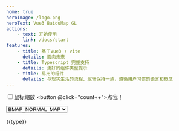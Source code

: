 ```yaml
---
home: true
heroImage: /logo.png
heroText: Vue3 BaiduMap GL
actions:
    - text: 开始使用
      link: /docs/start
features:
    - title: 基于Vue3 + vite
      details: 面向未来
    - title: Typescript 完整支持
      details: 更好的组件类型提示
    - title: 易用的组件
      details: 与现实生活的流程、逻辑保持一致，遵循用户习惯的语言和概念
---
```


<input type="checkbox" v-model="mouseScroll"/>鼠标缩放
<button @click="count++">点我！</button>

<select name="" id="" v-model="type">
  <option value="BMAP_NORMAL_MAP">BMAP_NORMAL_MAP</option>
  <option value="BMAP_EARTH_MAP">BMAP_EARTH_MAP</option>
</select>

<script setup>
import { ref } from 'vue'
const msg = 'Markdown 中的 Vue'
const mouseScroll = ref(true)
const count = ref(10)
const type = ref('BMAP_NORMAL_MAP')
</script>

<style>
.red-div {
  color: red;
}
</style>

{{type}}
<baidu-map ak="4stE857hYPHbEmgKhLiTAa0QbCIULHpm" :mapType="type" :enableScrollWheelZoom="mouseScroll" :zoom="count"/>
